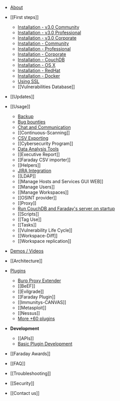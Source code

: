 * [About](https://github.com/infobyte/faraday/wiki)
* [[First steps]]
  * [Installation - v3.0 Community](https://github.com/infobyte/faraday/wiki/Install-steps-for-Faraday-v3.0)
  * [Installation - v3.0 Professional](https://github.com/infobyte/faraday/wiki/Install-steps-for-Faraday-v3.0-Professional)
  * [Installation - v3.0 Corporate](https://github.com/infobyte/faraday/wiki/Install-steps-for-Faraday-v3.0-Corporate)
  * [Installation - Community](https://github.com/infobyte/faraday/wiki/Installation-Community)
  * [Installation - Professional](https://github.com/infobyte/faraday/wiki/Installation-Pro)
  * [Installation - Corporate](https://github.com/infobyte/faraday/wiki/Installation-Corp)
  * [Installation - CouchDB](https://github.com/infobyte/faraday/wiki/Installation-CouchDB)
  * [Installation - OS X](https://github.com/infobyte/faraday/wiki/Installation-OSX)
  * [Installation - RedHat](https://github.com/infobyte/faraday/wiki/Installation-RedHat)
  * [Installation - Docker](https://github.com/infobyte/faraday/wiki/Installation-Docker)
  * [Using SSL](https://github.com/infobyte/faraday/wiki/SSL)
  * [[Vulnerabilities Database]]
* [[Updates]]
* [[Usage]]
  * [Backup](https://github.com/infobyte/faraday/wiki/Backup-Workspaces)
  * [Bug bounties](https://github.com/infobyte/faraday/wiki/Bug-bounties)
  * [Chat and Communication](https://github.com/infobyte/faraday/wiki/Chat-and-Communication)
  * [[Continuous-Scanning]]
  * [CSV Exporting](https://github.com/infobyte/faraday/wiki/Exporting-the-information)
  * [[Cybersecurity Program]]
  * [Data Analysis Tools](https://github.com/infobyte/faraday/wiki/Data-Analysis-Tools)
  * [[Executive Report]]
  * [[Faraday CSV importer]]
  * [[Helpers]]
  * [JIRA Integration](https://github.com/infobyte/faraday/wiki/Jira-integration)
  * [[LDAP]]
  * [[Manage Hosts and Services GUI WEB]]
  * [[Manage Users]]
  * [[Manage Workspaces]]
  * [[OSINT provider]]
  * [[Proxy]]
  * [Run CouchDB and Faraday's server on startup](https://github.com/infobyte/faraday/wiki/Run-Couchdb-and-Faraday's-server-on-startup)
  * [[Scripts]]
  * [[Tag Use]]
  * [[Tasks]]
  * [[Vulnerability Life Cycle]]
  * [[Workspace-Diff]]
  * [[Workspace replication]]


* [Demos / Videos](https://github.com/infobyte/faraday/wiki/Demos)
* [[Architecture]]
* [Plugins](https://github.com/infobyte/faraday/wiki/Plugin-List)
  * [Burp Proxy Extender](https://github.com/infobyte/faraday/wiki/Burp-proxy-extender)
  * [[BeEF]]
  * [[Evilgrade]]
  * [[Faraday Plugin]]
  * [[Immunitys-CANVAS]]
  * [[Metasploit]]
  * [[Nessus]]
  * [More +60 plugins](https://github.com/infobyte/faraday/wiki/Plugin-List#list)
* **Development**
  * [[APIs]]
  * [Basic Plugin Development](https://github.com/infobyte/faraday/wiki/Basic-plugin-development)
* [[Faraday Awards]]
* [[FAQ]]
* [[Troubleshooting]]
* [[Security]]
* [[Contact us]]
